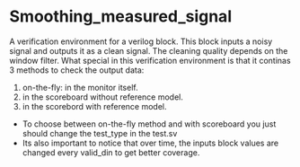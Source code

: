 # Smoothing_measured_signal
A verification environment for a verilog block. This block inputs a noisy signal and outputs it as a clean signal. The cleaning quality depends on the window filter.
What special in this verification environment is that it continas 3 methods to check the output data:
1. on-the-fly: in the monitor itself.
2. in the scoreboard without reference model.
3. in the scorebord with reference model.
 * To choose between on-the-fly method and with scoreboard you just should change the test_type in the test.sv
 * Its also important to notice that over time, the inputs block values are changed every valid_din to get better coverage. 
